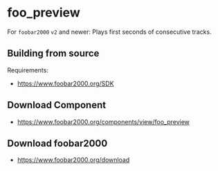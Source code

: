 # foo_preview
For `foobar2000` `v2` and newer: Plays first seconds of consecutive tracks.

## Building from source
Requirements:
* https://www.foobar2000.org/SDK

## Download Component
* https://www.foobar2000.org/components/view/foo_preview

## Download foobar2000
* https://www.foobar2000.org/download
